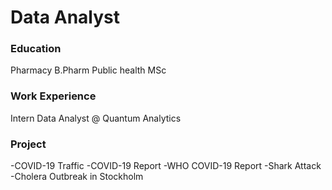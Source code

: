 # Data Analyst

### Education
Pharmacy B.Pharm
Public health MSc

### Work Experience
Intern Data Analyst @ Quantum Analytics

### Project
-COVID-19 Traffic 
-COVID-19 Report 
-WHO COVID-19 Report 
-Shark Attack 
-Cholera Outbreak in Stockholm 
